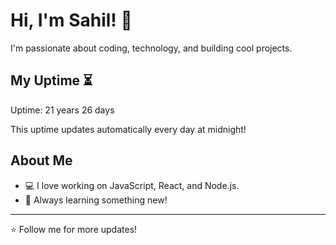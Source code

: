 # Hi, I'm Sahil! 👋

I'm passionate about coding, technology, and building cool projects.

## My Uptime ⏳
Uptime: 21 years 26 days

This uptime updates automatically every day at midnight!

## About Me
- 💻 I love working on JavaScript, React, and Node.js.
- 🎯 Always learning something new!

---

⭐️ Follow me for more updates!
